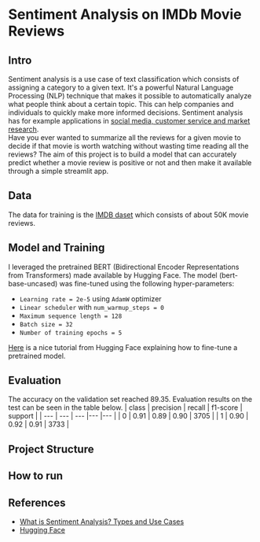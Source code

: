 # Sentiment Analysis on IMDb Movie Reviews

## Intro
Sentiment analysis is a use case of text classification which consists of assigning a category to a given text. It's a powerful Natural Language Processing (NLP) technique that makes it possible to automatically analyze what people think about a certain topic. This can help companies and individuals to quickly make more informed decisions. Sentiment analysis has for example applications in [social media, customer service and market research](https://www.taus.net/resources/blog/what-is-sentiment-analysis-types-and-use-cases).   
Have you ever wanted to summarize all the reviews for a given movie to decide if that movie is worth watching without wasting time reading all the reviews?
The aim of this project is to build a model that can accurately predict whether a movie review is positive or not and then make it available through a simple streamlit app.

## Data
The data for training is the [IMDB daset](https://www.kaggle.com/datasets/lakshmi25npathi/imdb-dataset-of-50k-movie-reviews) which consists of about 50K movie reviews.  
## Model and Training
I leveraged the pretrained BERT (Bidirectional Encoder Representations from Transformers) made available by Hugging Face. The model (bert-base-uncased) was fine-tuned using the following hyper-parameters:
* `Learning rate = 2e-5` using `AdamW` optimizer
* `Linear scheduler` with `num_warmup_steps = 0`
* `Maximum sequence length = 128`
* `Batch size = 32`
* `Number of training epochs = 5`

[Here](https://huggingface.co/docs/transformers/training) is a nice tutorial from Hugging Face explaining how to fine-tune a pretrained model.
## Evaluation
The accuracy on the validation set reached 89.35. Evaluation results on the test can be seen in the table below.
| class | precision | recall | f1-score | support |
| --- | --- | --- |--- |--- |
| 0 | 0.91 | 0.89 | 0.90 | 3705 |
| 1 | 0.90 | 0.92 | 0.91 | 3733 |

## Project Structure

## How to run

## References
* [What is Sentiment Analysis? Types and Use Cases](https://www.taus.net/resources/blog/what-is-sentiment-analysis-types-and-use-cases)
* [Hugging Face](https://huggingface.co/docs/transformers/index)
